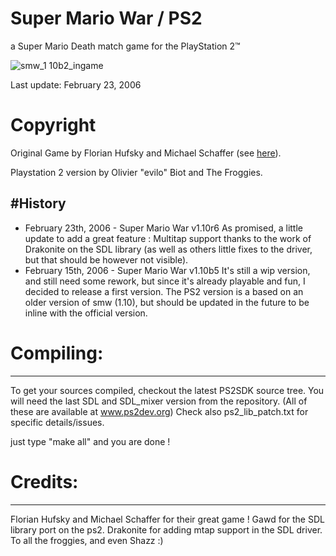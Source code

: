 # Super Mario War / PS2 
a Super Mario Death match game for the PlayStation 2™

![smw_1 10b2_ingame](https://github.com/obiot/SMW-PS2/assets/4033090/dee9334e-b595-43d9-8c8d-157f9b45f503)

Last update: February 23, 2006

# Copyright

Original Game by Florian Hufsky and Michael Schaffer (see [here](/src/README.txt)).

Playstation 2 version by Olivier "evilo" Biot and The Froggies.

#History
-------

- February 23th, 2006 - Super Mario War v1.10r6
As promised, a little update to add a great feature : Multitap 
support thanks to the work of Drakonite on the SDL library
(as well as others little fixes to the driver, but that should 
be however not visible).
- February 15th, 2006 - Super Mario War v1.10b5
It's still a wip version, and still need some rework, but since 
it's already playable and fun, I decided to release a first version.
The PS2 version is a based on an older version of smw (1.10), but 
should be updated in the future to be inline with the official version.


# Compiling:
----------

To get your sources compiled, checkout the latest PS2SDK source tree. 
You will need the last SDL and SDL_mixer version from the repository.
(All of these are available at www.ps2dev.org)
Check also ps2_lib_patch.txt for specific details/issues.

just type "make all" and you are done !


# Credits:
--------
Florian Hufsky and Michael Schaffer for their great game !
Gawd for the SDL library port on the ps2.
Drakonite for adding mtap support in the SDL driver.
To all the froggies, and even Shazz :)